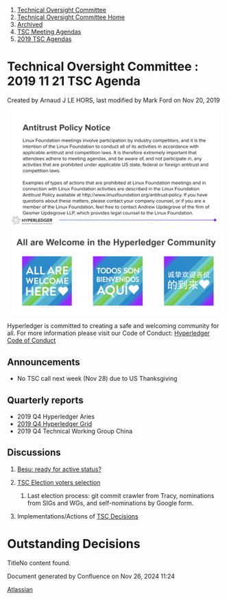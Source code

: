 1. [Technical Oversight Committee](index.html)
2. [Technical Oversight Committee Home](Technical-Oversight-Committee-Home_21430274.html)
3. [Archived](Archived_21447696.html)
4. [TSC Meeting Agendas](TSC-Meeting-Agendas_21448768.html)
5. [2019 TSC Agendas](2019-TSC-Agendas_21448769.html)

# Technical Oversight Committee : 2019 11 21 TSC Agenda

Created by Arnaud J LE HORS, last modified by Mark Ford on Nov 20, 2019

![](attachments/21431877/21448548.png?height=250) ![](attachments/21431877/21448549.png?height=250)

Hyperledger is committed to creating a safe and welcoming community for all. For more information please visit our Code of Conduct: [Hyperledger Code of Conduct](https://lf-hyperledger.atlassian.net/wiki/spaces/HYP/pages/19595281/Hyperledger+Code+of+Conduct)

## Announcements

- No TSC call next week (Nov 28) due to US Thanksgiving
  

## Quarterly reports

- 2019 Q4 Hyperledger Aries
- [2019 Q4 Hyperledger Grid](https://lf-hyperledger.atlassian.net/wiki/display/HYP/2019+Q4+Hyperledger+Grid)
- 2019 Q4 Technical Working Group China

## Discussions

1. [Besu: ready for active status?](https://lf-hyperledger.atlassian.net/wiki/pages/viewpage.action?pageId=21437283)
2. [TSC Election voters selection](https://lf-hyperledger.atlassian.net/wiki/display/TSC/TSC+Election+voters+selection)
   
   1. Last election process: git commit crawler from Tracy, nominations from SIGs and WGs, and self-nominations by Google form.
3. Implementations/Actions of [TSC Decisions](TSC-Decision-Log_21437418.html)

# Outstanding Decisions

TitleNo content found.

Document generated by Confluence on Nov 26, 2024 11:24

[Atlassian](http://www.atlassian.com/)
